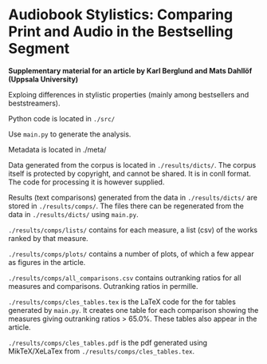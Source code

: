 # Audiobook Stylistics: Comparing Print and Audio in the Bestselling Segment

**Supplementary material for an article by Karl Berglund and Mats Dahllöf (Uppsala University)**

Exploing differences in stylistic properties (mainly among bestsellers and beststreamers).

Python code is located in `./src/` 

Use `main.py` to generate the analysis.
    
Metadata is located in ./meta/

Data generated from the corpus is located in `./results/dicts/`. The corpus itself is
protected by copyright, and cannot be shared. It is in conll format. The code for
processing it is however supplied.

Results (text comparisons) generated from the data in `./results/dicts/` are stored in
`./results/comps/`. The files there can be regenerated from the data in `./results/dicts/`
using `main.py`.

`./results/comps/lists/` contains for each measure, a list (csv) of the works ranked by that measure.

`./results/comps/plots/` contains a number of plots, of which a few appear as figures in the article.

`./results/comps/all_comparisons.csv` contains outranking ratios for all measures and
comparisons. Outranking ratios in permille.

`./results/comps/cles_tables.tex` is the LaTeX code for the for tables generated by `main.py`. It creates 
one table for each comparison showing the measures giving outranking ratios > 65.0%. 
These tables also appear in the article.

`./results/comps/cles_tables.pdf` is the pdf generated using MikTeX/XeLaTex 
from `./results/comps/cles_tables.tex`.



